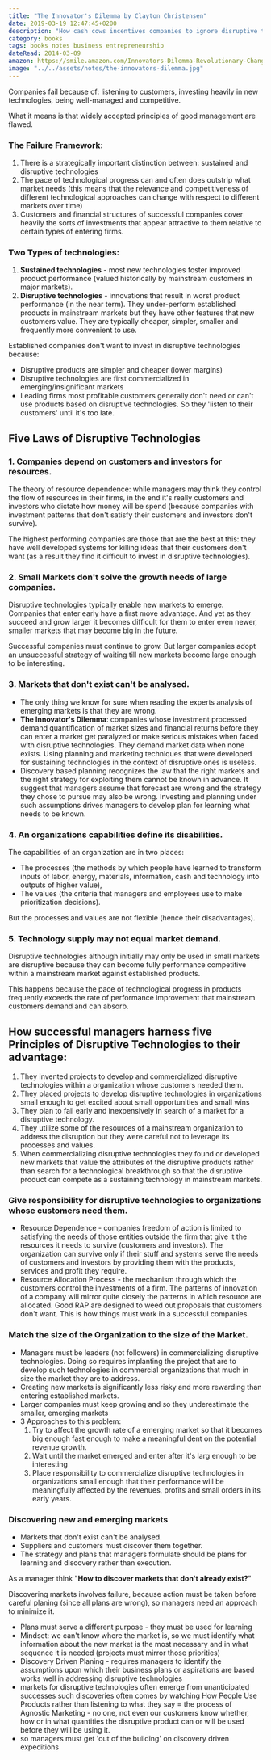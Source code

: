```yaml
---
title: "The Innovator's Dilemma by Clayton Christensen"
date: 2019-03-19 12:47:45+0200
description: "How cash cows incentives companies to ignore disruptive technologies at their own peril. Discovering new markets also involves failure. Optimize plans for learning and discovery rather than execution."
category: books
tags: books notes business entrepreneurship
dateRead: 2014-03-09
amazon: https://smile.amazon.com/Innovators-Dilemma-Revolutionary-Change-Business/dp/0062060244
image: "../../assets/notes/the-innovators-dilemma.jpg"
---
```


Companies fail because of: listening to customers, investing heavily in new technologies, being well-managed and competitive.

What it means is that widely accepted principles of good management are flawed.

### The Failure Framework:

1. There is a strategically important distinction between: sustained and disruptive technologies
2. The pace of technological progress can and often does outstrip what market needs (this means that the relevance and competitiveness of different technological approaches can change with respect to different markets over time)
3. Customers and financial structures of successful companies cover heavily the sorts of investments that appear attractive to them relative to certain types of entering firms.

### Two Types of technologies:

1. **Sustained technologies** - most new technologies foster improved product performance (valued historically by mainstream customers in major markets).
2. **Disruptive technologies** - innovations that result in worst product performance (in the near term). They under-perform established products in mainstream markets but they have other features that new customers value. They are typically cheaper, simpler, smaller and frequently more convenient to use.

Established companies don't want to invest in disruptive technologies because:

- Disruptive products are simpler and cheaper (lower margins)
- Disruptive technologies are first commercialized in emerging/insignificant markets
- Leading firms most profitable customers generally don't need or can't use products based on disruptive technologies. So they 'listen to their customers' until it's too late.

## Five Laws of Disruptive Technologies

### 1. Companies depend on customers and investors for resources.

The theory of resource dependence: while managers may think they control the flow of resources in their firms, in the end it's really customers and investors who dictate how money will be spend (because companies with investment patterns that don't satisfy their customers and investors don't survive).

The highest performing companies are those that are the best at this: they have well developed systems for killing ideas that their customers don't want (as a result they find it difficult to invest in disruptive technologies).

### 2. Small Markets don't solve the growth needs of large companies.

Disruptive technologies typically enable new markets to emerge. Companies that enter early have a first move advantage. And yet as they succeed and grow larger it becomes difficult for them to enter even newer, smaller markets that may become big in the future.

Successful companies must continue to grow. But larger companies adopt an unsuccessful strategy of waiting till new markets become large enough to be interesting.

### 3. Markets that don't exist can't be analysed.

- The only thing we know for sure when reading the experts analysis of emerging markets is that they are wrong.
- **The Innovator's Dilemma**: companies whose investment processed demand quantification of market sizes and financial returns before they can enter a market get paralyzed or make serious mistakes when faced with disruptive technologies. They demand market data when none exists. Using planning and marketing techniques that were developed for sustaining technologies in the context of disruptive ones is useless.
- Discovery based planning recognizes the law that the right markets and the right strategy for exploiting them cannot be known in advance. It suggest that managers assume that forecast are wrong and the strategy they chose to pursue may also be wrong. Investing and planning under such assumptions drives managers to develop plan for learning what needs to be known.

### 4. An organizations capabilities define its disabilities.

The capabilities of an organization are in two places:

- The processes (the methods by which people have learned to transform inputs of labor, energy, materials, information, cash and technology into outputs of higher value),
- The values (the criteria that managers and employees use to make prioritization decisions).

But the processes and values are not flexible (hence their disadvantages).

### 5. Technology supply may not equal market demand.

Disruptive technologies although initially may only be used in small markets are disruptive because they can become fully performance competitive within a mainstream market against established products.

This happens because the pace of technological progress in products frequently exceeds the rate of performance improvement that mainstream customers demand and can absorb.

## How successful managers harness five Principles of Disruptive Technologies to their advantage:

1. They invented projects to develop and commercialized disruptive technologies within a organization whose customers needed them.
2. They placed projects to develop disruptive technologies in organizations small enough to get excited about small opportunities and small wins
3. They plan to fail early and inexpensively in search of a market for a disruptive technology.
4. They utilize some of the resources of a mainstream organization to address the disruption but they were careful not to leverage its processes and values.
5. When commercializing disruptive technologies they found or developed new markets that value the attributes of the disruptive products rather than search for a technological breakthrough so that the disruptive product can compete as a sustaining technology in mainstream markets.

### Give responsibility for disruptive technologies to organizations whose customers need them.

- Resource Dependence - companies freedom of action is limited to satisfying the needs of those entities outside the firm that give it the resources it needs to survive (customers and investors). The organization can survive only if their stuff and systems serve the needs of customers and investors by providing them with the products, services and profit they require.
- Resource Allocation Process - the mechanism through which the customers control the investments of a firm. The patterns of innovation of a company will mirror quite closely the patterns in which resource are allocated. Good RAP are designed to weed out proposals that customers don't want. This is how things must work in a successful companies.

### Match the size of the Organization to the size of the Market.

- Managers must be leaders (not followers) in commercializing disruptive technologies. Doing so requires implanting the project that are to develop such technologies in commercial organizations that much in size the market they are to address.
- Creating new markets is significantly less risky and more rewarding than entering established markets.
- Larger companies must keep growing and so they underestimate the smaller, emerging markets
- 3 Approaches to this problem:
  1. Try to affect the growth rate of a emerging market so that it becomes big enough fast enough to make a meaningful dent on the potential revenue growth.
  2. Wait until the market emerged and enter after it's larg enough to be interesting
  3. Place responsibility to commercialize disruptive technologies in organizations small enough that their performance will be meaningfully affected by the revenues, profits and small orders in its early years.

### Discovering new and emerging markets

- Markets that don't exist can't be analysed.
- Suppliers and customers must discover them together.
- The strategy and plans that managers formulate should be plans for learning and discovery rather than execution.

As a manager think "**How to discover markets that don't already exist?**"

Discovering markets involves failure, because action must be taken before careful planing (since all plans are wrong), so managers need an approach to minimize it.

- Plans must serve a different purpose - they must be used for learning
- Mindset: we can't know where the market is, so we must identify what information about the new market is the most necessary and in what sequence it is needed (projects must mirror those priorities)
- Discovery Driven Planing - requires managers to identify the assumptions upon which their business plans or aspirations are based works well in addressing disruptive technologies
- markets for disruptive technologies often emerge from unanticipated successes such discoveries often comes by watching How People Use Products rather than listening to what they say = the process of Agnostic Marketing - no one, not even our customers know whether, how or in what quantities the disruptive product can or will be used before they will be using it.
- so managers must get 'out of the building' on discovery driven expeditions
